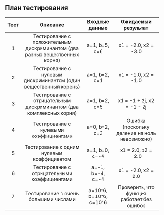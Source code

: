 ## План тестирования
| Тест |                                                                 Описание                                                                 |     Входные данные     |                 Ожидаемый результат                  |
|:----:|:----------------------------------------------------------------------------------------------------------------------------------------:|:----------------------:|:----------------------------------------------------:|
|  1   |                               Тестирование с положительным дискриминантом (два разных вещественных корня)                                |     a=1, b=5, c=6      |                 x1 = -2.0, x2 = -3.0                 |
|  2   |                                     Тестирование с нулевым дискриминантом (один вещественный корень)                                     |     a=1, b=2, c=1      |                 x1 = -1.0, x2 = -1.0                 |
|  3   |                                   Тестирование с отрицательным дискриминантом (два комплексных корня)                                    |     a=1, b=2, c=5      |              x1 = -1 + 2j, x2 = -1 - 2j              |
|  4   |                                                  Тестирование с нулевыми коэффициентами                                                  |     a=0, b=2, c=3      |    Ошибка (поскольку деление на ноль невозможно)     |
|  5   |                                                Тестирование с одним нулевым коэффициентом                                                |     a=1, b=0, c=-4     |                 x1 = 2.0, x2 = -2.0                  |
|  6   |                                               Тестирование с отрицательными коэффициентами                                               |    a=-1, b=-4, c=-4    |                 x1 = -2.0, x2 = 2.0                  |
|  7   |                                                  Тестирование с очень большими числами                                                   | a=10^6, b=10^6, c=10^6 |      Проверить, что функция работает без ошибок      |